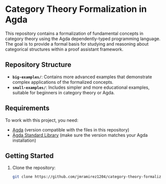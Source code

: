 # Category Theory Formalization in Agda

This repository contains a formalization of fundamental concepts in category theory using the Agda dependently-typed programming language. The goal is to provide a formal basis for studying and reasoning about categorical structures within a proof assistant framework.

## Repository Structure

- **`big-examples/`**: Contains more advanced examples that demonstrate complex applications of the formalized concepts.
- **`small-examples/`**: Includes simpler and more educational examples, suitable for beginners in category theory or Agda.

## Requirements

To work with this project, you need:

- [Agda](https://agda.readthedocs.io/en/v2.6.2.2/) (version compatible with the files in this repository)
- [Agda Standard Library](https://github.com/agda/agda-stdlib) (make sure the version matches your Agda installation)

## Getting Started

1. Clone the repository:

   ```bash
   git clone https://github.com/jmramirez1204/category-theory-formalization.git
